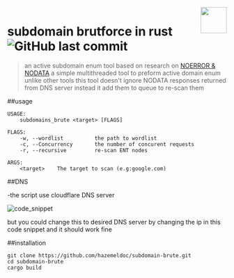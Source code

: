 <a href="https://www.linkedin.com/in/ahmed-hazem-b50124215">
    <img src="https://raw.githubusercontent.com/hazemeldoc/subdomain-brute/master/img/logo.svg" align="right" height="60" />
</a>

# subdomain brutforce in rust ![GitHub last commit](https://img.shields.io/github/last-commit/hazemeldoc/subdomain-brute?style=plastic)

> an active subdomain enum tool based on research on [NOERROR & NODATA](https://www.securesystems.de/blog/enhancing-subdomain-enumeration-ents-and-noerror/)
a simple multithreaded tool to preform active domain enum unlike other tools this tool doesn't ignore NODATA responses returned from DNS server instead it add them to queue to re-scan them

##usage

```
USAGE:
    subdomains_brute <target> [FLAGS]

FLAGS:
    -w, --wordlist          the path to wordlist
    -c, --Concurrency       the number of concurent requests
    -r, --recursive         re-scan ENT nodes

ARGS:
    <target>    The target to scan (e.g:google.com)
```

##DNS 

-the script use cloudflare DNS server

![code_snippet](https://raw.githubusercontent.com/hazemeldoc/subdomain-brute/master/img/code.svg)

but you could change this to desired DNS server by changing the ip in this code snippet and it should work fine

##installation
```
git clone https://github.com/hazemeldoc/subdomain-brute.git
cd subdomain-brute
cargo build
```
